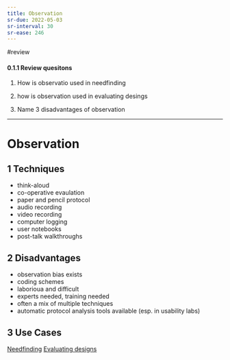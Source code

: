 ```yaml
---
title: Observation
sr-due: 2022-05-03
sr-interval: 30
sr-ease: 246
---
```

#review 
#### 0.1.1 Review quesitons
1. How is observatio used in needfinding

2. how is observation used in evaluating desings

4. Name 3 disadvantages of observation

---------------------------
# Observation
## 1 Techniques
- think-aloud
- co-operative evaulation
- paper and pencil protocol
- audio recording
- video recording
- computer logging
- user notebooks
- post-talk walkthroughs

## 2 Disadvantages
- observation bias exists
- coding schemes
-  laborioua and difficult
- experts needed, training needed
- often a mix of multiple techniques
- automatic protocol analysis tools available (esp. in usability labs)

## 3 Use Cases
[Needfinding](content/notes/needfinding.md)
[Evaluating designs](content/notes/evaluating-designs.md)